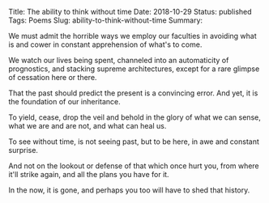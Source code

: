 Title: The ability to think without time
Date: 2018-10-29
Status: published
Tags: Poems
Slug: ability-to-think-without-time
Summary: 

<div class="post-poem">
We must admit
the horrible ways
we employ
our faculties
in avoiding
what is
and cower
in constant
apprehension
of what's to come.  

We watch our lives
being spent,
channeled
into an automaticity
of prognostics,
and stacking 
supreme architectures,
except for a rare glimpse
of cessation
here or there.

That the past should
predict the present
is a convincing error.
And yet, it is
the foundation
of our inheritance.

To yield, cease,
drop the veil
and behold
in the glory of
what we can sense,
what we are and are not,
and
what can heal us.

To see without time,
is not seeing past, but
to be here,
in awe and
constant surprise.

And not on the lookout or defense
of that which once hurt you,
from where it'll strike again,
and all the plans you have for it.

In the now,
it is gone,
and perhaps you too
will have to shed
that history.
</div>

